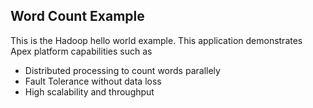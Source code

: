 ## Word Count Example

This is the Hadoop hello world example. This application demonstrates Apex platform capabilities such as 
- Distributed processing to count words parallely
- Fault Tolerance without data loss
- High scalability and throughput

